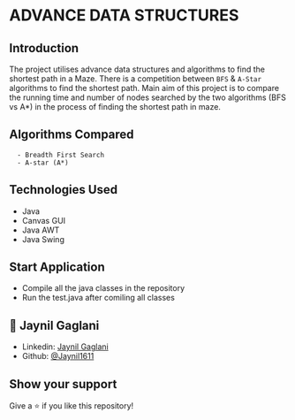 # ADVANCE DATA STRUCTURES

## Introduction
  The project utilises advance data structures and algorithms to find the shortest path in a Maze. There is a competition between `BFS` & `A-Star` algorithms to find the shortest  path. Main aim of this project is to compare the running time and number of nodes searched by the two algorithms (BFS vs A*) in the process of finding the shortest path in maze.
  
## Algorithms Compared
```
  - Breadth First Search
  - A-star (A*)
 ```
  
## Technologies Used
- Java
- Canvas GUI
- Java AWT
- Java Swing

## Start Application
- Compile all the java classes in the repository
- Run the test.java after comiling all classes

## 👤 **Jaynil Gaglani**

- Linkedin: [Jaynil Gaglani](https://www.linkedin.com/in/jaynilgaglani/)
- Github: [@Jaynil1611](https://github.com/Jaynil1611)

## Show your support
Give a ⭐️ if you like this repository!
